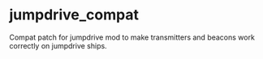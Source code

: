 # jumpdrive_compat

Compat patch for jumpdrive mod to make transmitters and beacons work correctly on jumpdrive ships.
